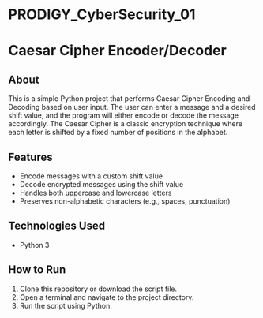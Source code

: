 # PRODIGY_CyberSecurity_01


# Caesar Cipher Encoder/Decoder

## About

This is a simple Python project that performs Caesar Cipher Encoding and Decoding based on user input. The user can enter a message and a desired shift value, and the program will either encode or decode the message accordingly. The Caesar Cipher is a classic encryption technique where each letter is shifted by a fixed number of positions in the alphabet.

## Features

- Encode messages with a custom shift value
- Decode encrypted messages using the shift value
- Handles both uppercase and lowercase letters
- Preserves non-alphabetic characters (e.g., spaces, punctuation)

## Technologies Used

- Python 3

## How to Run

1. Clone this repository or download the script file.
2. Open a terminal and navigate to the project directory.
3. Run the script using Python:
